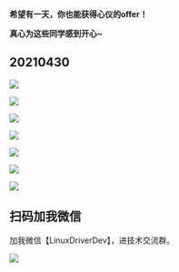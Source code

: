 **希望有一天，你也能获得心仪的offer！**

**真心为这些同学感到开心~**

## 20210430





![](https://gitee.com/dongxingbo/Picture/raw/master//Wechat/Article/2021/%E5%9B%9B%E6%9C%88//20210501163408.png)

![](https://gitee.com/dongxingbo/Picture/raw/master//Wechat/Article/2021/%E5%9B%9B%E6%9C%88//20210501163127.png)

![](https://gitee.com/dongxingbo/Picture/raw/master//Wechat/Article/2021/%E5%9B%9B%E6%9C%88//20210501163207.png)

![](https://gitee.com/dongxingbo/Picture/raw/master//Wechat/Article/2021/%E5%9B%9B%E6%9C%88//20210501163607.png)

![](https://gitee.com/dongxingbo/Picture/raw/master//Wechat/Article/2021/%E5%9B%9B%E6%9C%88//20210501162912.png)



![](https://gitee.com/dongxingbo/Picture/raw/master//Wechat/Article/2021/%E5%9B%9B%E6%9C%88//20210501162844.png)



![](https://gitee.com/dongxingbo/Picture/raw/master//Wechat/Article/2021/%E5%9B%9B%E6%9C%88//20210501163700.png)




## 扫码加我微信

加我微信【LinuxDriverDev】，进技术交流群。

![](https://github.com/ZhongYi-LinuxDriverDev/EmbeddedSoftwareEngineerInterview/blob/main/%E7%A7%8B%E6%8B%9B%E9%9D%A2%E7%BB%8F%E6%80%BB%E7%BB%93/%E4%B8%AA%E4%BA%BA%E4%BA%8C%E7%BB%B4%E7%A0%81-%E7%BE%8E%E5%8C%96.png)
